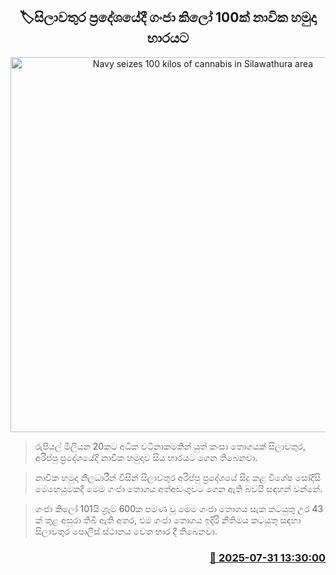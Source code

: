 <p align='center'><b><h2 align='center' title='Navy seizes 100 kilos of cannabis in Silawathura area'>🏷සිලාවතුර ප්‍රදේශයේදී ගංජා කිලෝ 100ක් නාවික හමුදා භාරයට</h2></b></p>
<p align='center'><img src='https://helakuru.sgp1.cdn.digitaloceanspaces.com/esana/images/lib/ganja-silawathura-nj.jpg' width='600' alt='Navy seizes 100 kilos of cannabis in Silawathura area'></p>

> රුපියල් මිලියන 20කට අධික වටිනාකමකින් යුත් කංසා තොගයක් සිලාවතුර, අරිප්පු ප්‍රදේශයේදී නාවික හමුදාව සිය භාරයට ගෙන තිබෙනවා.

> නාවික හමුදා නිලධාරීන් විසින් සිලාවතුර අරිප්පු ප්‍රදේශයේ සිදු කළ විශේෂ සෝදිසි මෙහෙයුමකදී මෙම ගංජා තොගය අත්අඩංගුවට ගෙන ඇති බවයි සඳහන් වන්නේ.

> ගංජා කිලෝ 101යි ග්‍රෑම් 600ක පමණ වූ මෙම ගංජා තොගය සැක කටයුතු උර 43 ක් තුළ අසුරා තිබී ඇති අතර, එම ගංජා තොගය ඉදිරි නීතිමය කටයුතු සඳහා සිලාවතුර පොලිස් ස්ථානය වෙත භාර දී තිබෙනවා.



<h3 align='right'><a href='https://www.helakuru.lk/esana/p/112325/'>📅 2025-07-31 13:30:00</a></h3>
